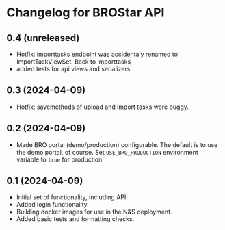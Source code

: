 # Changelog for BROStar API

## 0.4 (unreleased)


- Hotfix: importtasks endpoint was accidentaly renamed to ImportTaskViewSet. Back to importtasks
- added tests for api views and serializers

## 0.3 (2024-04-09)


- Hotfix: savemethods of upload and import tasks were buggy.


## 0.2 (2024-04-09)

- Made BRO portal (demo/production) configurable. The default is to use the demo portal, of course. Set `USE_BRO_PRODUCTION` environment variable to `true` for production.


## 0.1 (2024-04-09)

- Initial set of functionality, including API.
- Added login functionality.
- Building docker images for use in the N&S deployment.
- Added basic tests and formatting checks.
